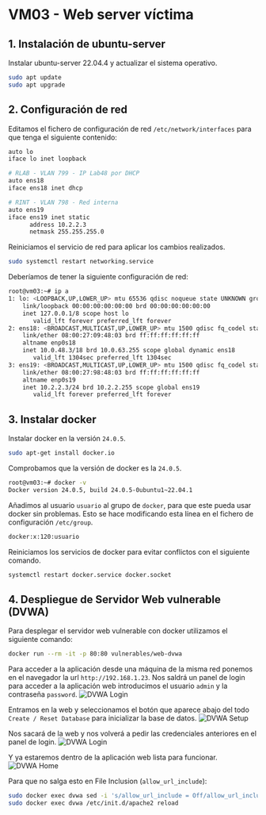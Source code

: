 # VM03 - Web server víctima
## 1. Instalación de ubuntu-server
Instalar ubuntu-server 22.04.4 y actualizar el sistema operativo.
```bash
sudo apt update
sudo apt upgrade
```

## 2. Configuración de red
Editamos el fichero de configuración de red `/etc/network/interfaces` para que tenga el siguiente contenido:
```bash
auto lo
iface lo inet loopback

# RLAB - VLAN 799 - IP Lab48 por DHCP
auto ens18
iface ens18 inet dhcp

# RINT - VLAN 798 - Red interna
auto ens19
iface ens19 inet static
      address 10.2.2.3
      netmask 255.255.255.0
```

Reiniciamos el servicio de red para aplicar los cambios realizados.
```bash
sudo systemctl restart networking.service
```

Deberíamos de tener la siguiente configuración de red:
```bash
root@vm03:~# ip a
1: lo: <LOOPBACK,UP,LOWER_UP> mtu 65536 qdisc noqueue state UNKNOWN group default qlen 1000
    link/loopback 00:00:00:00:00:00 brd 00:00:00:00:00:00
    inet 127.0.0.1/8 scope host lo
       valid_lft forever preferred_lft forever
2: ens18: <BROADCAST,MULTICAST,UP,LOWER_UP> mtu 1500 qdisc fq_codel state UP group default qlen 1000
    link/ether 08:00:27:09:48:03 brd ff:ff:ff:ff:ff:ff
    altname enp0s18
    inet 10.0.48.3/18 brd 10.0.63.255 scope global dynamic ens18
       valid_lft 1304sec preferred_lft 1304sec
3: ens19: <BROADCAST,MULTICAST,UP,LOWER_UP> mtu 1500 qdisc fq_codel state UP group default qlen 1000
    link/ether 08:00:27:98:48:03 brd ff:ff:ff:ff:ff:ff
    altname enp0s19
    inet 10.2.2.3/24 brd 10.2.2.255 scope global ens19
       valid_lft forever preferred_lft forever
```

## 3. Instalar docker
Instalar docker en la versión `24.0.5`.
```bash
sudo apt-get install docker.io
```

Comprobamos que la versión de docker es la `24.0.5`.
```bash
root@vm03:~# docker -v
Docker version 24.0.5, build 24.0.5-0ubuntu1~22.04.1
```

Añadimos al usuario `usuario` al grupo de `docker`, para que este pueda usar docker sin problemas.
Esto se hace modificando esta línea en el fichero de configuración `/etc/group`.
```bash
docker:x:120:usuario
```

Reiniciamos los servicios de docker para evitar conflictos con el siguiente comando.
```bash
systemctl restart docker.service docker.socket
```
## 4. Despliegue de Servidor Web vulnerable (DVWA)
Para desplegar el servidor web vulnerable con docker utilizamos el siguiente comando:
```bash
docker run --rm -it -p 80:80 vulnerables/web-dvwa
```

Para acceder a la aplicación desde una máquina de la misma red ponemos en el navegador la url `http://192.168.1.23`.
Nos saldrá un panel de login para acceder a la aplicación web introducimos el usuario `admin` y la contraseña `password`.
![DVWA Login](https://github.com/zerebritvs/TFG/tree/main/images/dvwaLogin.png)

Entramos en la web y seleccionamos el botón que aparece abajo del todo `Create / Reset Database` para inicializar la base de datos.
![DVWA Setup](https://github.com/zerebritvs/TFG/tree/main/images/dvwaSetup.png)

Nos sacará de la web y nos volverá a pedir las credenciales anteriores en el panel de login.
![DVWA Login](https://github.com/zerebritvs/TFG/tree/main/images/dvwaLogin.png)

Y ya estaremos dentro de la aplicación web lista para funcionar.
![DVWA Home](https://github.com/zerebritvs/TFG/tree/main/images/dvwaHome.png)

Para que no salga esto en File Inclusion (`allow_url_include`): 
```bash
sudo docker exec dvwa sed -i 's/allow_url_include = Off/allow_url_include = On/g' /etc/php/7.0/apache2/php.ini 
sudo docker exec dvwa /etc/init.d/apache2 reload
```